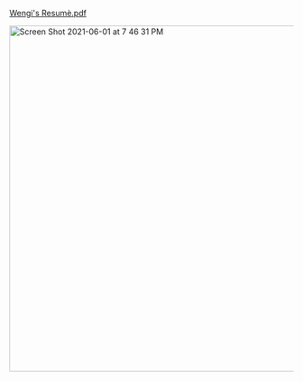 [Wengi's  Resumè.pdf](https://github.com/wengio3/wengio3.github.io/files/6581088/Wengi.s.Resume.pdf)

<img width="613" alt="Screen Shot 2021-06-01 at 7 46 31 PM" src="https://user-images.githubusercontent.com/74740339/120403390-155a5000-c312-11eb-85c7-15a645d5b600.png">
